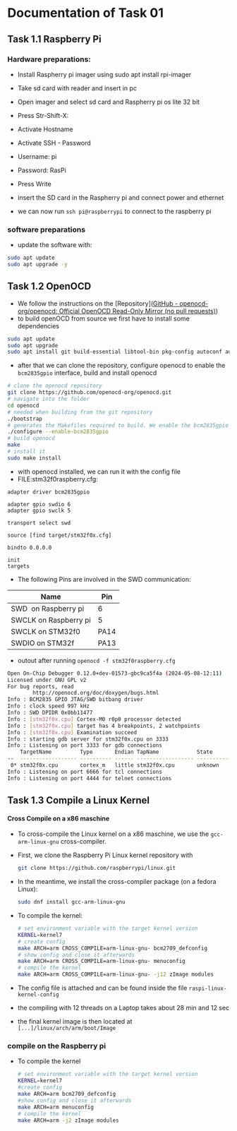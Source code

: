 # Documentation of Task 01

## Task 1.1 Raspberry Pi

### Hardware preparations:

- Install Raspherry pi imager using sudo apt install rpi-imager

- Take sd card with reader and insert in pc

- Open imager and select sd card and Raspherry pi os lite 32 bit

- Press Str-Shift-X:

- Activate Hostname

- Activate SSH - Password

- Username: pi

- Password: RasPi

- Press Write

- insert the SD card in the Raspherry pi and connect power and ethernet 

- we can now run `ssh pi@raspberrypi` to connect to the raspberry pi

### software preparations

- update the software with:

```bash
sudo apt update
sudo apt upgrade -y
```

## Task 1.2 OpenOCD

- We follow the instructions on the [Repository]([GitHub - openocd-org/openocd: Official OpenOCD Read-Only Mirror (no pull requests)](https://github.com/openocd-org/openocd/))
- to build openOCD from source we first have to install some dependencies

```bash
sudo apt update
sudo apt upgrade
sudo apt install git build-essential libtool-bin pkg-config autoconf automake texinfo
```

- after that we can clone the repository, configure openocd to enable the `bcm2835gpio` interface, build and install openocd

```bash
# clone the openocd repository
git clone https://github.com/openocd-org/openocd.git
# navigate into the folder
cd openocd
# needed when building from the git repository
./bootstrap
# generates the Makefiles required to build. We enable the bcm2835gpio interface
./configure --enable-bcm2835gpio
# build openocd
make
# install it
sudo make install
```

- with openocd installed, we can run it with the config file
- FILE:stm32f0raspberry.cfg:

```stm32f0raspberry.cfg:
adapter driver bcm2835gpio

adapter gpio swdio 6
adapter gpio swclk 5

transport select swd

source [find target/stm32f0x.cfg]

bindto 0.0.0.0

init
targets
```

- The following Pins are involved in the SWD communication:

| Name                  | Pin  |
| --------------------- | ---- |
| SWD  on Raspberry pi  | 6    |
| SWCLK on Raspberry pi | 5    |
| SWCLK on STM32f0      | PA14 |
| SWDIO on STM32f       | PA13 |

- outout after running `openocd -f stm32f0raspberry.cfg`

```bash
Open On-Chip Debugger 0.12.0+dev-01573-gbc9ca5f4a (2024-05-08-12:11)
Licensed under GNU GPL v2
For bug reports, read
        http://openocd.org/doc/doxygen/bugs.html
Info : BCM2835 GPIO JTAG/SWD bitbang driver
Info : clock speed 997 kHz
Info : SWD DPIDR 0x0bb11477
Info : [stm32f0x.cpu] Cortex-M0 r0p0 processor detected
Info : [stm32f0x.cpu] target has 4 breakpoints, 2 watchpoints
Info : [stm32f0x.cpu] Examination succeed
Info : starting gdb server for stm32f0x.cpu on 3333
Info : Listening on port 3333 for gdb connections
    TargetName         Type       Endian TapName            State       
--  ------------------ ---------- ------ ------------------ ------------
 0* stm32f0x.cpu       cortex_m   little stm32f0x.cpu       unknown
Info : Listening on port 6666 for tcl connections
Info : Listening on port 4444 for telnet connections
```

## Task 1.3 Compile a Linux Kernel

#### Cross Compile on a x86 maschine

- To cross-compile the Linux kernel on a x86 maschine, we use the `gcc-arm-linux-gnu` cross-compiler. 

- First, we clone the Raspberry Pi Linux kernel repository with 
  
  ```bash
  git clone https://github.com/raspberrypi/linux.git
  ```

- In the meantime, we install the cross-compiler package (on a fedora Linux):
  
  ```bash
  sudo dnf install gcc-arm-linux-gnu
  ```

- To compile the kernel: 
  
  ```bash
  # set environment variable with the target kernel version
  KERNEL=kernel7
  # create config
  make ARCH=arm CROSS_COMPILE=arm-linux-gnu- bcm2709_defconfig
  # show config and close it afterwards
  make ARCH=arm CROSS_COMPILE=arm-linux-gnu- menuconfig
  # compile the kernel
  make ARCH=arm CROSS_COMPILE=arm-linux-gnu- -j12 zImage modules
  ```

- The config file is attached and can be found inside the file `raspi-linux-kernel-config`

- the compiling with 12 threads on a Laptop  takes about 28 min and 12 sec

- the final kernel image is then located at `[...]/linux/arch/arm/boot/Image`

### compile on the Raspberry pi

- To compile the kernel
  ```bash
  # set environment variable with the target kernel version
  KERNEL=kernel7
  #create config
  make ARCH=arm bcm2709_defconfig
  #show config and close it afterwards
  make ARCH=arm menuconfig
  # compile the kernel
  make ARCH=arm -j2 zImage modules
  ```
